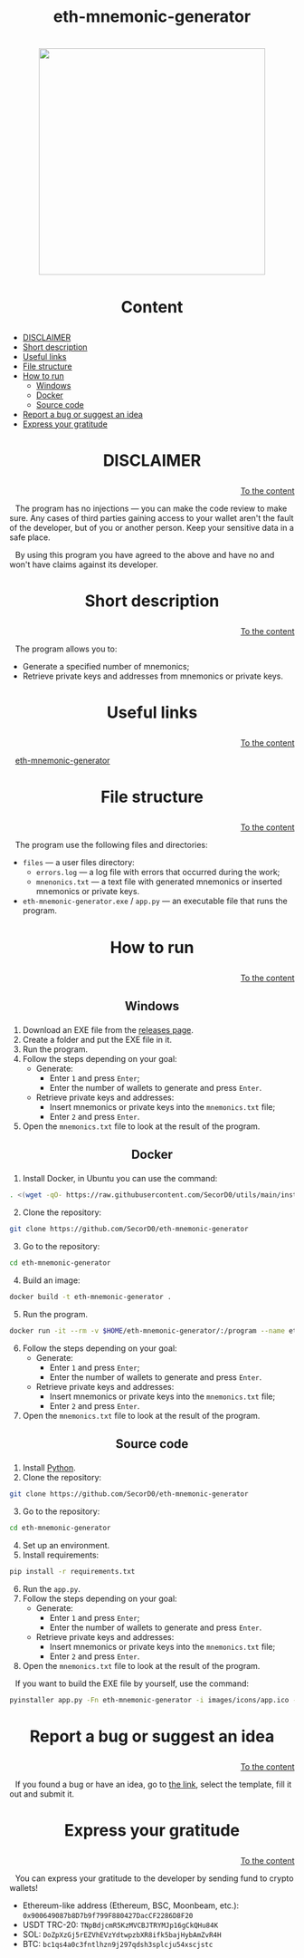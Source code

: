 <h1><p align="center">eth-mnemonic-generator</p></h1><h1>

<p align="center"><img src="images/icons/app.ico" width="400"></p>



<h1><p align="center">Content</p></h1>

- [DISCLAIMER](#DISCLAIMER)
- [Short description](#Short-description)
- [Useful links](#Useful-links)
- [File structure](#File-structure)
- [How to run](#How-to-run)
    - [Windows](#Windows)
    - [Docker](#Docker)
    - [Source code](#Source-code)
- [Report a bug or suggest an idea](#Report-a-bug-or-suggest-an-idea)
- [Express your gratitude](#Express-your-gratitude)



<h1><p align="center">DISCLAIMER</p></h1>
<p align="right"><a href="#Content">To the content</a></p>

⠀The program has no injections — you can make the code review to make sure. Any cases of third parties gaining access to your wallet aren't the fault of the developer, but of you or another person. Keep your sensitive data in a safe place.

⠀By using this program you have agreed to the above and have no and won't have claims against its developer.


<h1><p align="center">Short description</p></h1>
<p align="right"><a href="#Content">To the content</a></p>

⠀The program allows you to:
- Generate a specified number of mnemonics;
- Retrieve private keys and addresses from mnemonics or private keys.  



<h1><p align="center">Useful links</p></h1>
<p align="right"><a href="#Content">To the content</a></p>

⠀[eth-mnemonic-generator](https://github.com/SecorD0/eth-mnemonic-generator)



<h1><p align="center">File structure</p></h1>
<p align="right"><a href="#Content">To the content</a></p>

⠀The program use the following files and directories:
- `files` — a user files directory:
  - `errors.log` — a log file with errors that occurred during the work;
  - `mnenonics.txt` — a text file with generated mnemonics or inserted mnemonics or private keys.
- `eth-mnemonic-generator.exe` / `app.py` — an executable file that runs the program.



<h1><p align="center">How to run</p></h1>
<p align="right"><a href="#Content">To the content</a></p>

<h2><p align="center">Windows</p></h2>

1. Download an EXE file from the [releases page](https://github.com/SecorD0/eth-mnemonic-generator/releases).
2. Create a folder and put the EXE file in it.
3. Run the program.
4. Follow the steps depending on your goal:
   - Generate:
      - Enter `1` and press `Enter`;
      - Enter the number of wallets to generate and press `Enter`.
   - Retrieve private keys and addresses:
     - Insert mnemonics or private keys into the `mnemonics.txt` file;
     - Enter `2` and press `Enter`.
5. Open the `mnemonics.txt` file to look at the result of the program.


<h2><p align="center">Docker</p></h2>

1. Install Docker, in Ubuntu you can use the command:
```sh
. <(wget -qO- https://raw.githubusercontent.com/SecorD0/utils/main/installers/docker.sh)
```
2. Clone the repository:
```sh
git clone https://github.com/SecorD0/eth-mnemonic-generator
```
3. Go to the repository:
```sh
cd eth-mnemonic-generator
```
4. Build an image:
```sh
docker build -t eth-mnemonic-generator .
```
5. Run the program.
```sh
docker run -it --rm -v $HOME/eth-mnemonic-generator/:/program --name eth-mnemonic-generator eth-mnemonic-generator
```
6. Follow the steps depending on your goal:
   - Generate:
      - Enter `1` and press `Enter`;
      - Enter the number of wallets to generate and press `Enter`.
   - Retrieve private keys and addresses:
     - Insert mnemonics or private keys into the `mnemonics.txt` file;
     - Enter `2` and press `Enter`.
7. Open the `mnemonics.txt` file to look at the result of the program.


<h2><p align="center">Source code</p></h2>

1. Install [Python](https://www.python.org/downloads/).
2. Clone the repository:
```sh
git clone https://github.com/SecorD0/eth-mnemonic-generator
```
3. Go to the repository:
```sh
cd eth-mnemonic-generator
```
4. Set up an environment.
5. Install requirements:
```sh
pip install -r requirements.txt
```
6. Run the `app.py`.
7. Follow the steps depending on your goal:
   - Generate:
      - Enter `1` and press `Enter`;
      - Enter the number of wallets to generate and press `Enter`.
   - Retrieve private keys and addresses:
     - Insert mnemonics or private keys into the `mnemonics.txt` file;
     - Enter `2` and press `Enter`.
8. Open the `mnemonics.txt` file to look at the result of the program.


⠀If you want to build the EXE file by yourself, use the command:
```sh
pyinstaller app.py -Fn eth-mnemonic-generator -i images/icons/app.ico --add-binary "images/icons;images/icons" --add-binary "data\wordlist;eth_account\hdaccount\wordlist"
```



<h1><p align="center">Report a bug or suggest an idea</p></h1>
<p align="right"><a href="#Content">To the content</a></p>

⠀If you found a bug or have an idea, go to [the link](https://github.com/SecorD0/eth-mnemonic-generator/issues/new/choose), select the template, fill it out and submit it.



<h1><p align="center">Express your gratitude</p></h1>
<p align="right"><a href="#Content">To the content</a></p>

⠀You can express your gratitude to the developer by sending fund to crypto wallets!
- Ethereum-like address (Ethereum, BSC, Moonbeam, etc.): `0x900649087b8D7b9f799F880427DacCF2286D8F20`
- USDT TRC-20: `TNpBdjcmR5KzMVCBJTRYMJp16gCkQHu84K`
- SOL: `DoZpXzGj5rEZVhEVzYdtwpzbXR8ifk5bajHybAmZvR4H`
- BTC: `bc1qs4a0c3fntlhzn9j297qdsh3splcju54xscjstc`
